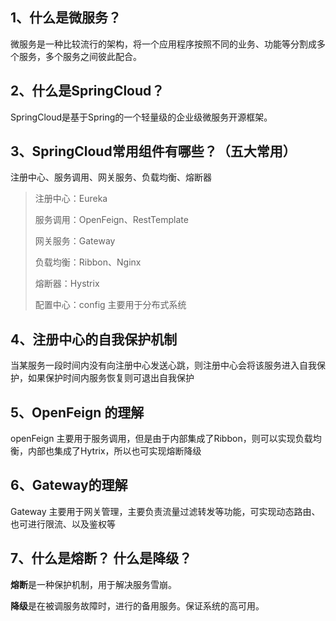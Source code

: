 

## 1、什么是微服务？

微服务是一种比较流行的架构，将一个应用程序按照不同的业务、功能等分割成多个服务，多个服务之间彼此配合。

## 2、什么是SpringCloud？

SpringCloud是基于Spring的一个轻量级的企业级微服务开源框架。

## 3、SpringCloud常用组件有哪些？（五大常用）

注册中心、服务调用、网关服务、负载均衡、熔断器

> 注册中心：Eureka
>
> 服务调用：OpenFeign、RestTemplate
>
> 网关服务：Gateway
>
> 负载均衡：Ribbon、Nginx
>
> 熔断器：Hystrix
>
> 配置中心：config 主要用于分布式系统

## 4、注册中心的自我保护机制

当某服务一段时间内没有向注册中心发送心跳，则注册中心会将该服务进入自我保护，如果保护时间内服务恢复则可退出自我保护

## 5、OpenFeign 的理解

openFeign 主要用于服务调用，但是由于内部集成了Ribbon，则可以实现负载均衡，内部也集成了Hytrix，所以也可实现熔断降级

## 6、Gateway的理解

Gateway 主要用于网关管理，主要负责流量过滤转发等功能，可实现动态路由、也可进行限流、以及鉴权等

## 7、什么是熔断？ 什么是降级？

**熔断**是一种保护机制，用于解决服务雪崩。

**降级**是在被调服务故障时，进行的备用服务。保证系统的高可用。

